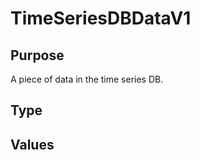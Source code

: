 # TimeSeriesDBDataV1


## Purpose

<!-- --8<-- [start:purpose] -->
A piece of data in the time series DB.
<!-- --8<-- [end:purpose] -->

## Type

<!-- --8<-- [start:type] -->
<div class="type" markdown>


</div>
<!-- --8<-- [end:type] -->

## Values

